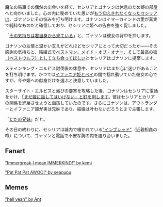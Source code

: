 <!-- title: 娼婦よりも狼を -->
<!-- relationship: The Wolf Pack -->

魔法の馬車での偶然の出会いを経て、セシリアとゴナソンは休息のため姫の部屋へと向かいました。心の内に秘めていた思いが[もう抑えきれなくなったセシリアは](https://www.youtube.com/live/Icdii90_vSA?t=4770s)、ゴナソンにその悩みを打ち明けます。ゴナソンはイマーカインドの愛が真実で純粋なものだと確信しており、セシリアに姫への告白を強く促しました。

「[その気持ちは君自身から来ている](#embed:https://www.youtube.com/live/Icdii90_vSA?t=4843s)」と、ゴナソンは彼女の背中を押します。

ゴナソンの友情と温かい支えがどれほどセシリアにとって大切だったか――その感謝の気持ちと、結婚式で[ベストマン、メイド・オブ・オナー、そして最高の狼（ベストウルフ）として立ち会ってほしい](https://www.youtube.com/watch?v=Icdii90_vSA&t=5938s)とセシリアはゴナソンに提案します。

ステインキング・エルピス討伐後の休息中、セシリアはまだ心に迷いがあることを打ち明けます。かつては[イファニア姫とベイ](https://www.youtube.com/watch?v=Icdii90_vSA&t=14096s)の間で揺れ動いていた彼女の心ですが、今や姫への献身だけを選ぶと決意していました。

スターサイト・エルピスと滅びの要塞を攻略した後、ゴナソンはセシリアに電話をかけ、[「まだ姫に話してはいけない」と釘を刺します](https://www.youtube.com/live/Icdii90_vSA?t=17674s)。彼はセシリアとカリアの関係を進展させようと画策していたのです。さらにゴナソンは、アウトランダーとイファニア姫が実は兄妹であり、結婚は叶わないだろうとまで主張します。

「[ただの兄妹](#embed:https://www.youtube.com/watch?v=Icdii90_vSA&t=18700s)」だと。

その日の終わりに、セシリアは城内で囁かれている["インブレッド"](https://www.youtube.com/watch?v=Icdii90_vSA?t=22533s)（近親相姦の噂）について、ゴナソンと電話で不安な胸の内を語り合いました。

## Fanart

["Immergreak-I mean IMMERKIND!" by kemi](https://x.com/Kemi_palitogay/status/1920602120526364860)

["Pat Pat Pat AWOO!" by seapupu](https://x.com/seapupu290495/status/1919764225557197309)

## Memes

["hell yeah" by Ant](https://x.com/Antzk_3/status/1919608185536532533)
